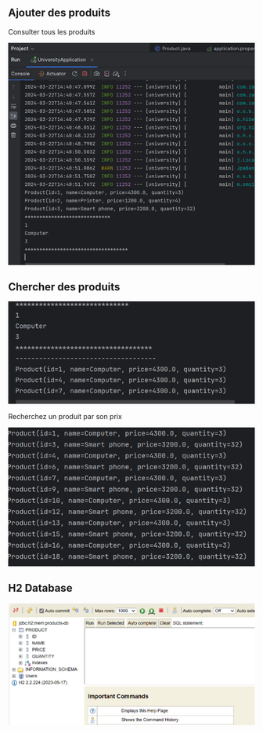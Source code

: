 <h2>Ajouter des produits</h2>
<p>Consulter tous les produits</p>


<img alt="Capture d&#39;écran du Capteur 1" src="captures/AjouterP.PNG"/>

   
<h2>Chercher des produits</h2>

<img alt="Capture d&#39;écran du Capteur 1" src="captures/Cherchererproduits.PNG"/>

<p>Recherchez un produit par son prix </p>
<img alt="Capture d&#39;écran du Capteur 1" src="captures/chercherp2.PNG"/>

<h2>H2 Database </h2>
<img alt="Capture d&#39;écran du Capteur 1" src="captures/H2Db.PNG"/>


